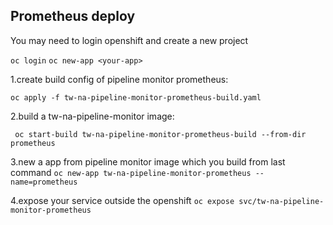 ## Prometheus deploy

You may need to login openshift and create a new project

`oc login`
`oc new-app <your-app>`

1.create build config of pipeline monitor prometheus:

`oc apply -f tw-na-pipeline-monitor-prometheus-build.yaml`

2.build a tw-na-pipeline-monitor image:

` oc start-build tw-na-pipeline-monitor-prometheus-build --from-dir prometheus`

3.new a app from pipeline monitor image which you build from last command
`oc new-app tw-na-pipeline-monitor-prometheus --name=prometheus`

4.expose your service outside the openshift
`oc expose svc/tw-na-pipeline-monitor-prometheus`
